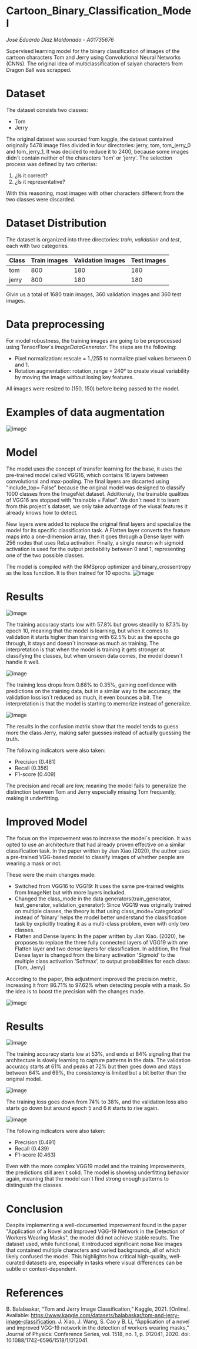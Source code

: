# Cartoon_Binary_Classification_Model

*José Eduardo Díaz Maldonado - A01735676*

Supervised learning model for the binary classification of images of the cartoon characters Tom and Jerry using Convolutional Neural Networks (CNNs). The original idea of multiclassification of saiyan characters from Dragon Ball was scrapped.

# Dataset
The dataset consists two classes:
* Tom 
* Jerry

The original dataset was sourced from kaggle, the dataset contained originally 5478 image files divided in four directories: jerry, tom, tom_jerry_0 and tom_jerry_1, It was decided to reduce it to 2400, because some images didn´t contain neither of the characters 'tom' or 'jerry'.
The selection process was defined by two criterias:  
1. ¿Is it correct?
2. ¿Is it representative?
   
With this reasoning, most images with other characters different from the two classes were discarded.

# Dataset Distribution 
The dataset is organized into three directories: *train*, *validation* and *test*, each with two categories.

| Class  | Train images | Validation Images | Test images |
| ------------- | ------------- | ------------- | ------------- | 
| tom | 800 | 180 | 180 
| jerry  | 800 | 180 | 180

Givin us a total of 1680 train images, 360 validation images and 360 test images.

# Data preprocessing
For model robustness, the training images are going to be preprocessed using TensorFlow´s *ImageDataGenerator*. The steps are the following:

* Pixel normalization: rescale = 1./255 to normalize pixel values between 0 and 1.
* Rotation augmentation: rotation_range = 240° to create visual variability by moving the image without losing key features.

All images were resized to (150, 150) before being passed to the model.

# Examples of data augmentation 
![image](https://github.com/user-attachments/assets/804ef9b7-d793-4876-bd93-f835aa26517e)

# Model 
The model uses the concept of transfer learning for the base, it uses the pre-trained model called VGG16, which contains 16 layers between convolutional and max-pooling. The final layers are discarted using "include_top= False" because the original model was designed to classify  1000 classes from the ImageNet dataset. Additionaly, the trainable qualities of VGG16 are stopped with "trainable = False". We don´t need it to learn from this project´s dataset, we only take advantage of the viusal features it already knows how to detect.

New layers were added to replace the original final layers and specialize the model for its specific classification task. A Flatten layer converts the feature maps into a one-dimension array, then it goes through a Dense layer with 256 nodes that uses ReLu activation. Finally, a single neuron wih sigmoid activation is used for the output probability between 0 and 1, representing one of the two possible classes.

The model is compiled with the RMSprop optimizer and binary_crossentropy as the loss function. It is then trained for 10 epochs.
![image](https://github.com/user-attachments/assets/396a6c9e-ce83-43f8-83ea-d9dc630f2b1a)

# Results
![image](https://github.com/user-attachments/assets/0bf6a70d-8869-4ab2-84b9-662ae829c982)

The training accuracy starts low with 57.8% but grows steadily to 87.3% by epoch 10, meaning that the model is learning, but when it comes to validation it starts higher than training with 62.5% but as the epochs go through, it stays and doesn´t increase as much as training. The interpretation is that when the model is training it gets stronger at classifying the classes, but when unseen data comes, the model doesn´t handle it well.

![image](https://github.com/user-attachments/assets/cc17494d-a332-4a33-b498-bec7d98781ba)

The training loss drops from 0.68% to 0.35%, gaining confidence with predictions on the training data, but in a similar way to the accuracy, the validation loss isn´t reduced as much, it even bounces a bit. The interpretation is that the model is starting to memorize instead of generalize.

![image](https://github.com/user-attachments/assets/3018e2c1-d46d-42c6-9739-1af55478a0d8)

The results in the confusion matrix show that the model tends to guess more the class Jerry, making safer guesses instead of actually guessing the truth.

The following indicators were also taken: 
* Precision (0.481)
* Recall (0.356)
* F1-score (0.409)

The precision and recall are low, meaning the model fails to generalize the distinction between Tom and Jerry especially missing Tom frequently, making it underfitting.

# Improved Model
The focus on the improvement was to increase the model´s precision. It was opted to use an architecture that had already proven effective on a similar classification task. In the paper written by Jian Xiao.(2020), the author uses a pre-trained VGG-based model to classify images of whether people are wearing a mask or not.

These were the main changes made:
* Switched from VGG16 to VGG19: It uses the same pre-trained weights from ImageNet but with more layers included.
* Changed the class_mode in the data generators(train_generator, test_generator, validation_generator): Since VGG19 was originally trained on multiple classes, the theory is that using class_mode='categorical' instead of 'binary' helps the model better understand the classification task by explicitly treating it as a multi-class problem, even with only two classes.
* Flatten and Dense layers: In the paper written by Jian Xiao. (2020), he proposes to replace the three fully connected layers of VGG19 with one Flatten layer and two dense layers for classification. In addition, the final Dense layer is changed from the binary activation 'Sigmoid' to the multiple class activation 'Softmax', to output probabilities for each class: [Tom, Jerry]

According to the paper, this adjustment improved the precision metric, increasing it from 86.71% to 97.62% when detecting people with a mask. So the idea is to boost the precision with the changes made.

![image](https://github.com/user-attachments/assets/199ba886-e4fb-408d-9b05-657c81741d1a)

# Results 
![image](https://github.com/user-attachments/assets/4c3ba61b-b3bb-4c66-9a19-6206e6fd237e)

The training accuracy starts low at 53%, and ends at 84% signaling that the architecture is slowly learning to capture patterns in the data. The validation accuracy starts at 61% and peaks at 72% but then goes down and stays between 64% and 69%, the consistency is limited but a bit better than the original model.

![image](https://github.com/user-attachments/assets/9f06fa8a-19ab-4e0a-bc27-e484774f6659)

The training loss goes down from 74% to 38%, and the validation loss also starts go down but around epoch 5 and 6 it starts to rise again. 

![image](https://github.com/user-attachments/assets/feb0c0be-6c81-4c10-980d-780886218ef9)

The following indicators were also taken: 
* Precision (0.491)
* Recall (0.439)
* F1-score (0.463)

Even with the more complex VGG19 model and the training improvements, the predictions still aren´t solid. The model is showing underfitting behavior again, meaning that the model can´t find strong enough patterns to distinguish the classes.

# Conclusion 
Despite implementing a well-documented improvement found in the paper "Application of a Novel and Improved VGG-19 Network in the Detection of Workers Wearing Masks", the model did not achieve stable results.
The dataset used, while functional, it introduced significant noise like images that contained multiple characters and varied backgrounds, all of which likely confused the model. This highlights how critical high-quality, well-curated datasets are, especially in tasks where visual differences can be subtle or context-dependent.

# References
B. Balabaskar, “Tom and Jerry Image Classification,” Kaggle, 2021. [Online]. Available: https://www.kaggle.com/datasets/balabaskar/tom-and-jerry-image-classification.
J. Xiao, J. Wang, S. Cao y B. Li, “Application of a novel and improved VGG-19 network in the detection of workers wearing masks,” Journal of Physics: Conference Series, vol. 1518, no. 1, p. 012041, 2020. doi: 10.1088/1742-6596/1518/1/012041.

